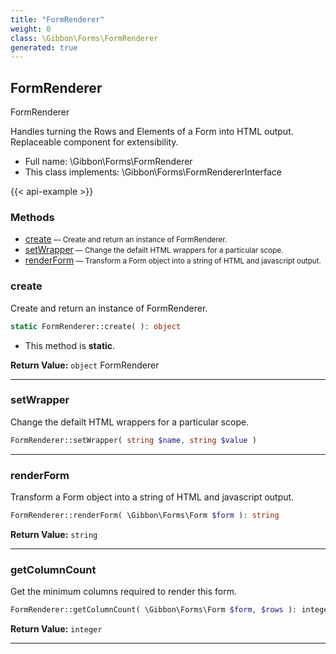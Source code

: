 ```yaml
---
title: "FormRenderer"
weight: 0
class: \Gibbon\Forms\FormRenderer
generated: true
---
```


## FormRenderer

FormRenderer

Handles turning the Rows and Elements of a Form into HTML output. Replaceable component for extensibility.

* Full name: \Gibbon\Forms\FormRenderer
* This class implements: \Gibbon\Forms\FormRendererInterface

{{< api-example >}} 



### Methods

- [create](#create)<small> — Create and return an instance of FormRenderer.</small>
- [setWrapper](#setwrapper)<small> — Change the defailt HTML wrappers for a particular scope.</small>
- [renderForm](#renderform)<small> — Transform a Form object into a string of HTML and javascript output.</small>




### create

Create and return an instance of FormRenderer.

```php
static FormRenderer::create( ): object
```



* This method is **static**.


**Return Value:**
`object`  FormRenderer



---

### setWrapper

Change the defailt HTML wrappers for a particular scope.

```php
FormRenderer::setWrapper( string $name, string $value )
```









---

### renderForm

Transform a Form object into a string of HTML and javascript output.

```php
FormRenderer::renderForm( \Gibbon\Forms\Form $form ): string
```






**Return Value:**
`string`  



---

### getColumnCount

Get the minimum columns required to render this form.

```php
FormRenderer::getColumnCount( \Gibbon\Forms\Form $form, $rows ): integer
```






**Return Value:**
`integer`  



---

